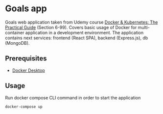 # Goals app

Goals web application taken from Udemy course [Docker & Kubernetes: The Practical Guide](https://www.udemy.com/course/docker-kubernetes-the-practical-guide/) (Section 6-99). Covers basic usage of Docker for multi-container application in a development environment. The application contains next services: frontend (React SPA), backend (Express.js), db (MongoDB).

## Prerequisites

- [Docker Desktop](https://www.docker.com/products/docker-desktop)

## Usage

Run docker compose CLI command in order to start the application
```
docker-compose up
```